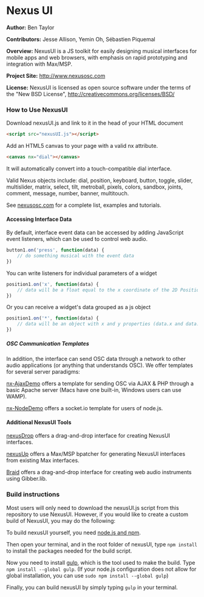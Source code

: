 # Nexus UI

**Author:** Ben Taylor

**Contributors:** Jesse Allison, Yemin Oh, Sébastien Piquemal

**Overview:** NexusUI is a JS toolkit for easily designing musical interfaces for mobile apps and web browsers, with emphasis on rapid prototyping and integration with Max/MSP.

**Project Site:** http://www.nexusosc.com

**License:** NexusUI is licensed as open source software under the terms of the "New BSD License", http://creativecommons.org/licenses/BSD/


### How to Use NexusUI

Download nexusUI.js and link to it in the head of your HTML document

```html
<script src="nexusUI.js"></script>
```


Add an HTML5 canvas to your page with a valid nx attribute.

```html
<canvas nx="dial"></canvas>
```

It will automatically convert into a touch-compatible dial interface. 

Valid Nexus objects include: dial, position, keyboard, button, toggle, slider, multislider, matrix, select, tilt, metroball, pixels, colors, sandbox, joints, comment, message, number, banner, multitouch.

See [nexusosc.com](http://www.nexusosc.com) for a complete list, examples and tutorials.


#### Accessing Interface Data

By default, interface event data can be accessed by adding JavaScript event listeners, which can be used to control web audio.

```js
button1.on('press', function(data) {
	// do something musical with the event data
})
```

You can write listeners for individual parameters of a widget

```js
position1.on('x', function(data) {
	// data will be a float equal to the x coordinate of the 2D Position widget.
})
```

Or you can receive a widget's data grouped as a js object

```js
position1.on('*', function(data) {
	// data will be an object with x and y properties (data.x and data.y)
})
```



##### OSC Communication Templates

In addition, the interface can send OSC data through a network to other audio applications (or anything that understands OSC). We offer templates for several server paradigms:

[nx-AjaxDemo](http://www.github.com/lsu-emdm) offers a template for sending OSC via AJAX & PHP through a basic Apache server (Macs have one built-in, Windows users can use WAMP).

[nx-NodeDemo](http://www.github.com/lsu-emdm) offers a socket.io template for users of node.js. 


#### Additional NexusUI Tools

[nexusDrop](http://www.github.com/lsu-emdm/nexusDrop) offers a drag-and-drop interface for creating NexusUI interfaces.

[nexusUp](http://www.github.com/lsu-emdm/nexusUp) offers a Max/MSP bpatcher for generating NexusUI interfaces from existing Max interfaces.

[Braid](http://braid.nexusosc.com) offers a drag-and-drop interface for creating web audio instruments using Gibber.lib.


### Build instructions

Most users will only need to download the nexusUI.js script from this repository to use NexusUI. However, if you would like to create a custom build of NexusUI, you may do the following:

To build nexusUI yourself, you need [node.js and npm](http://nodejs.org/).

Then open your terminal, and in the root folder of nexusUI, type `npm install` to install the packages needed for the build script. 

Now you need to install [gulp](http://gulpjs.com), which is the tool used to make the build. Type `npm install --global gulp`. (If your node.js configuration does not allow for global installation, you can use `sudo npm install --global gulp`)

Finally, you can build nexusUI by simply typing `gulp` in your terminal.